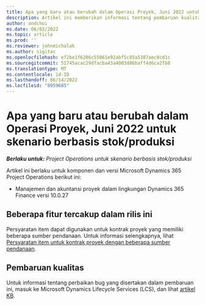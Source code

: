 ```yaml
---
title: Apa yang baru atau berubah dalam Operasi Proyek, Juni 2022 untuk skenario berbasis stok/produksi
description: Artikel ini memberikan informasi tentang pembaruan kualitas yang tersedia dalam rilis Juni 2022 Operasi Proyek untuk skenario berbasis stok/produksi.
author: andchoi
ms.date: 06/03/2022
ms.topic: article
ms.prod: ''
ms.reviewer: johnmichalak
ms.author: sigitac
ms.openlocfilehash: ef2be1f6286c55861e92abf5c85a5387aec8cd1c
ms.sourcegitcommit: 51745acac29dfacba43a4003d86baff4d6ca2fb8
ms.translationtype: MT
ms.contentlocale: id-ID
ms.lasthandoff: 06/14/2022
ms.locfileid: "8959685"
---
```

# <a name="whats-new-or-changed-in-project-operations-june-2022-for-stockedproduction-based-scenarios"></a>Apa yang baru atau berubah dalam Operasi Proyek, Juni 2022 untuk skenario berbasis stok/produksi

_**Berlaku untuk:** Project Operations untuk skenario berbasis stok/produksi_

Artikel ini berlaku untuk komponen dan versi Microsoft Dynamics 365 Project Operations berikut ini:

- Manajemen dan akuntansi proyek dalam lingkungan Dynamics 365 Finance versi 10.0.27

## <a name="features-included-in-this-release"></a>Beberapa fitur tercakup dalam rilis ini

Persyaratan item dapat digunakan untuk kontrak proyek yang memiliki beberapa sumber pendanaan. Untuk informasi selengkapnya, lihat [Persyaratan item untuk kontrak proyek dengan beberapa sumber pendanaan](/multiple-funding-sources-item-req.md).

## <a name="quality-updates"></a>Pembaruan kualitas

Untuk informasi tentang perbaikan bug yang disertakan dalam pembaruan ini, masuk ke Microsoft Dynamics Lifecycle Services (LCS), dan lihat [artikel KB](https://fix.lcs.dynamics.com/Issue/Details?bugId=673271).
